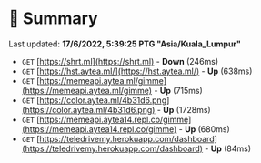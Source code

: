 # 📖 Summary
Last updated: **17/6/2022, 5:39:25 PTG "Asia/Kuala_Lumpur"**

- `GET` [https://shrt.ml](https://shrt.ml) - **Down** (246ms)
- `GET` [https://hst.aytea.ml/](https://hst.aytea.ml/) - **Up** (638ms)
- `GET` [https://memeapi.aytea.ml/gimme](https://memeapi.aytea.ml/gimme) - **Up** (715ms)
- `GET` [https://color.aytea.ml/4b31d6.png](https://color.aytea.ml/4b31d6.png) - **Up** (1728ms)
- `GET` [https://memeapi.aytea14.repl.co/gimme](https://memeapi.aytea14.repl.co/gimme) - **Up** (680ms)
- `GET` [https://teledrivemy.herokuapp.com/dashboard](https://teledrivemy.herokuapp.com/dashboard) - **Up** (84ms)
